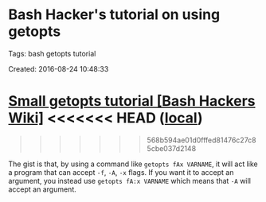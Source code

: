 # Bash Hacker's tutorial on using getopts

Tags: bash getopts tutorial

Created: 2016-08-24 10:48:33

[Small getopts tutorial [Bash Hackers Wiki]](http://wiki.bash-hackers.org/howto/getopts_tutorial)
<<<<<<< HEAD
([local](http://localhost:8889/wiki.bash-hackers.org/howto/getopts_tutorial.html))
=======
>>>>>>> 568b594ae01d0fffed81476c27c85cbe037d2148

The gist is that, by using a command like `getopts fAx VARNAME`, it will act
like a program that can accept `-f`, `-A`, `-x` flags. If you want it to accept
an argument, you instead use `getopts fA:x VARNAME` which means that `-A` will
accept an argument.
